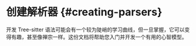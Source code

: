 # 创建解析器 {#creating-parsers}

开发 Tree-sitter 语法可能会有一个较为陡峭的学习曲线，但一旦掌握，它可以变得有趣，甚至像禅宗一样。这份文档将帮助您入门并开发一个有用的心智模型。

